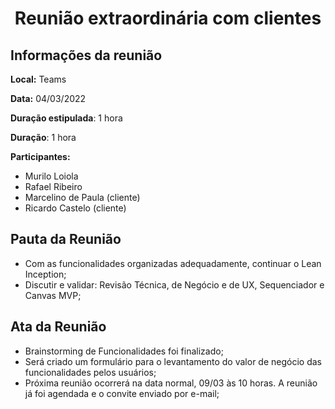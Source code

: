<h1 style="text-align: center">Reunião extraordinária com clientes</h1>

## Informações da reunião

**Local:** Teams

**Data:** 04/03/2022

**Duração estipulada**: 1 hora

**Duração**: 1 hora

**Participantes:**
* Murilo Loiola
* Rafael Ribeiro
* Marcelino de Paula (cliente)
* Ricardo Castelo (cliente)

## Pauta da Reunião

- Com as funcionalidades organizadas adequadamente, continuar o Lean Inception;
- Discutir e validar: Revisão Técnica, de Negócio e de UX, Sequenciador e Canvas MVP; 

## Ata da Reunião

- Brainstorming de Funcionalidades foi finalizado;
- Será criado um formulário para o levantamento do valor de negócio das funcionalidades pelos usuários;
- Próxima reunião ocorrerá na data normal, 09/03 às 10 horas. A reunião já foi agendada e o convite enviado por e-mail;
